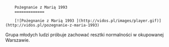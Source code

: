 
        Pożegnanie z Marią 1993 
        =============
        
        [![Pożegnanie z Marią 1993 ](http://vidos.pl/images/player.gif)](http://vidos.pl/pozegnanie-z-maria-1993)
        
        
 Grupa młodych ludzi próbuje zachować resztki normalności w okupowanej Warszawie.
    